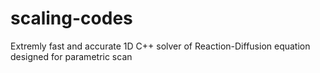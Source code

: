 # scaling-codes
Extremly fast and accurate 1D C++ solver of Reaction-Diffusion equation designed for parametric scan
